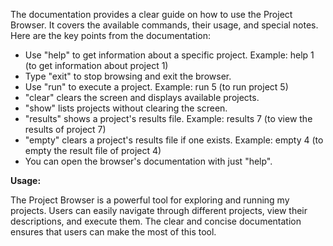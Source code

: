 The documentation provides a clear guide on how to use the Project Browser. It covers the available commands, their usage, and special notes. 
Here are the key points from the documentation:

- Use "help" to get information about a specific project.
    Example: help 1 (to get information about project 1)
- Type "exit" to stop browsing and exit the browser.
- Use "run" to execute a project.
    Example: run 5 (to run project 5)
- "clear" clears the screen and displays available projects.
- "show" lists projects without clearing the screen.
- "results" shows a project's results file.
    Example: results 7 (to view the results of project 7)
- "empty" clears a project's results file if one exists.
    Example: empty 4 (to empty the result file of project 4)
- You can open the browser's documentation with just "help".

**Usage:**

The Project Browser is a powerful tool for exploring and running my projects. Users can easily navigate through different projects, view their descriptions, and execute them. The clear and concise documentation ensures that users can make the most of this tool.